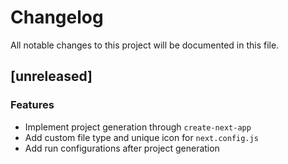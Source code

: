 # Changelog
All notable changes to this project will be documented in this file.

## [unreleased]

### Features

- Implement project generation through `create-next-app`
- Add custom file type and unique icon for `next.config.js`
- Add run configurations after project generation

<!-- generated by git-cliff -->
